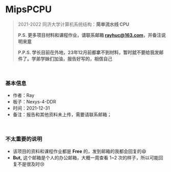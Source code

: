 # MipsPCPU
> 2021-2022 同济大学计算机系统结构：**简单流水线 CPU**
>
> **P.S. 更多项目材料和课程作业，请联系邮箱 rayhuc@163.com，并备注说明来意**
>
> **P.P.S. 学长目前在外地，23年12月前都拿不到材料，暂时就不要给我发邮件了。学弟学妹们加油，报告好写的，相信自己**

<br/>

### 基本信息

- 作者：Ray
- 板子：Nexys-4-DDR
- 时间：2021-12-31
- 备注：报告和其他资料未上传，需要请联系邮箱；

<br/>

### 不太重要的说明

- 该项目的资料和课程作业都是 **Free** 的，发到邮箱的我都会回复的:smile:
- **But,** 这个邮箱是个人的办公邮箱，大概一周查看 1~2 次的样子，所以可能回复不是很及时:cry:
